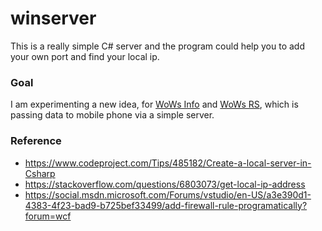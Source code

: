 # winserver
This is a really simple C# server and the program could help you to add your own port and find your local ip.

### Goal
I am experimenting a new idea, for [WoWs Info](https://github.com/HenryQuan/WoWs-Info-Ultra) and [WoWs RS](https://github.com/HenryQuan/WoWs-RS), which is passing data to mobile phone via a simple server.

### Reference
- https://www.codeproject.com/Tips/485182/Create-a-local-server-in-Csharp
- https://stackoverflow.com/questions/6803073/get-local-ip-address
- https://social.msdn.microsoft.com/Forums/vstudio/en-US/a3e390d1-4383-4f23-bad9-b725bef33499/add-firewall-rule-programatically?forum=wcf
